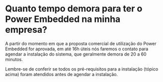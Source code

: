 # Quanto tempo demora para ter o Power Embedded na minha empresa?

A partir do momento em que a proposta comercial de utilização do Power Embedded for aprovada, em até 16h úteis nós faremos o contato para agendar a instalação do sistema, que geralmente demora de 20 a 60 minutos.

Lembre-se de conferir se todos os pré-requisitos para a instalação (tópico acima) foram atendidos antes de agendar a instalação.

